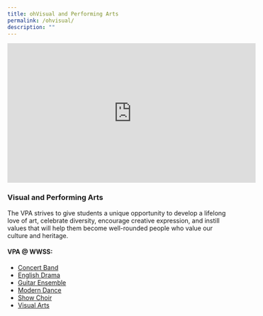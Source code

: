```yaml
---
title: ohVisual and Performing Arts
permalink: /ohvisual/
description: ""
---
```

<iframe allowfullscreen="" allow="accelerometer; autoplay; clipboard-write; encrypted-media; gyroscope; picture-in-picture; web-share" frameborder="0" title="YouTube video player" src="https://www.youtube.com/embed/xzSm9TFTrEw?si=6k45AEg8EYaHTW1A" height="315" width="560"></iframe>

### Visual and Performing Arts
The VPA strives to give students a unique opportunity to develop a lifelong love of art, celebrate diversity, encourage creative expression, and instill values that will help them become well-rounded people who value our culture and heritage.

#### VPA @ WWSS:
* [Concert Band](/cca/visual-and-performing-arts/concert-band/)
* [English Drama](/cca/visual-and-performing-arts/english-drama/)
* [Guitar Ensemble](/cca/visual-and-performing-arts/guitar-ensemble/)
* [Modern Dance](/cca/visual-and-performing-arts/modern-dance/)
* [Show Choir](/cca/visual-and-performing-arts/show-choir/)
* [Visual Arts](/cca/visual-and-performing-arts/visual-arts/)